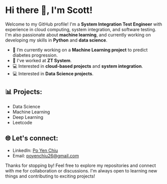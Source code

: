 # Hi there 👋, I'm Scott!

Welcome to my GitHub profile! I'm a **System Integration Test Engineer** with experience in cloud computing, system integration, and software testing. I'm also passionate about **machine learning**, and currently working on developing my skills in **Python** and **data science**. 

- 🔭 I’m currently working on a **Machine Learning project** to predict diabetes progression.
- 💼 I've worked at **ZT System**.
- 💻 Interested in **cloud-based projects** and **system integration**.
- 💻 Interested in **Data Science projects**.
## 📊 Projects:
- Data Science
- Machine Learning
- Deep Learning
- Leetcode
  
## 🌐 Let's connect:
- LinkedIn: [Po Yen Chiu](www.linkedin.com/in/po-yen-chiu-7b8902247)
- Email: [poyenchiu26@gmail.com](mailto:poyenchiu26@gmail.com)

Thanks for stopping by! Feel free to explore my repositories and connect with me for collaboration or discussions. I'm always open to learning new things and contributing to exciting projects!

